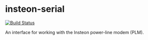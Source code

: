 # insteon-serial

[![Build Status](https://travis-ci.com/Aehmlo/insteon-serial.svg?branch=master)](https://travis-ci.com/Aehmlo/insteon-serial)

An interface for working with the Insteon power-line modem (PLM).